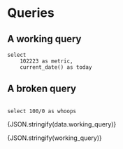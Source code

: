 # Queries 

## A working query 

```working_query
select 
    102223 as metric, 
    current_date() as today
```

## A broken query 

```broken_query

select 100/0 as whoops 

```

{JSON.stringify(data.working_query)}

{JSON.stringify(working_query)}